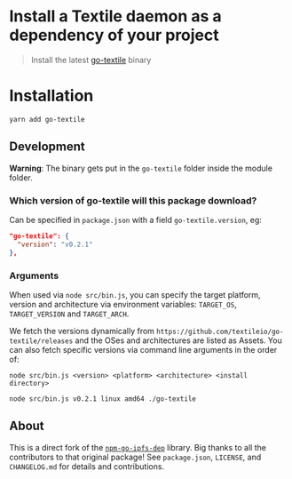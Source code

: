 Install a Textile daemon as a dependency of your project
========================================================


> Install the latest [go-textile](https://github.com/textileio/go-textile/) binary

# Installation

```
yarn add go-textile
```

## Development

**Warning**: The binary gets put in the `go-textile` folder inside the module folder.

### Which version of go-textile will this package download?

Can be specified in `package.json` with a field `go-textile.version`, eg:

```json
"go-textile": {
  "version": "v0.2.1"
},
```

### Arguments

When used via `node src/bin.js`, you can specify the target platform, version and architecture via environment variables: `TARGET_OS`, `TARGET_VERSION` and `TARGET_ARCH`.

We fetch the versions dynamically from `https://github.com/textileio/go-textile/releases` and the OSes and architectures are listed as Assets. You can also fetch specific versions via command line arguments in the order of:

```
node src/bin.js <version> <platform> <architecture> <install directory>
```

```
node src/bin.js v0.2.1 linux amd64 ./go-textile
```

## About

This is a direct fork of the [`npm-go-ipfs-dep`](https://github.com/ipfs/npm-go-ipfs-dep) library. Big thanks to all the contributors to that original package! See `package.json`, `LICENSE`, and `CHANGELOG.md` for details and contributions.